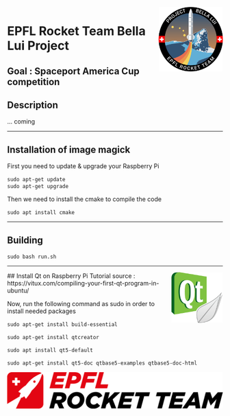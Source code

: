 <img src="img/bellalui.svg" width=150 align="right" >

# EPFL Rocket Team Bella Lui Project

## Goal : Spaceport America Cup competition 

## Description
... coming

-----------------------------------------------------------------
## Installation of image magick
First you need to update & upgrade your Raspberry Pi
```
sudo apt-get update
sudo apt-get upgrade
```
Then we need to install the cmake to compile the code
```
sudo apt install cmake
```
-----------------------------------------------------------------
## Building
```
sudo bash run.sh
```

-----------------------------------------------------------------
<img src="img/Qt.png" width=120 align="right" >
## Install Qt on Raspberry Pi
Tutorial source : https://vitux.com/compiling-your-first-qt-program-in-ubuntu/

Now, run the following command as sudo in order to install needed packages
```
sudo apt-get install build-essential
```
```
sudo apt-get install qtcreator
```
```
sudo apt install qt5-default
```
```
sudo apt-get install qt5-doc qtbase5-examples qtbase5-doc-html
```


<img src="img/ERT.png" width=800>